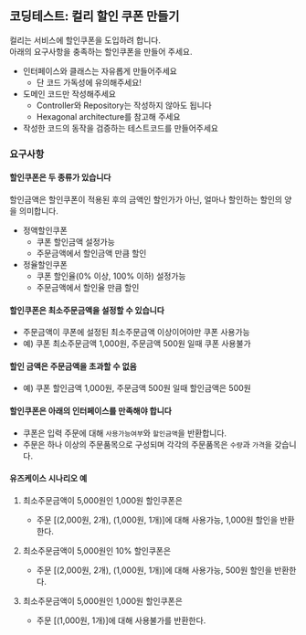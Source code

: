## 코딩테스트: 컬리 할인 쿠폰 만들기

컬리는 서비스에 할인쿠폰을 도입하려 합니다.  
아래의 요구사항을 충족하는 할인쿠폰을 만들어 주세요.  
- 인터페이스와 클래스는 자유롭게 만들어주세요
  - 단 코드 가독성에 유의해주세요!
- 도메인 코드만 작성해주세요
  - Controller와 Repository는 작성하지 않아도 됩니다
  - Hexagonal architecture를 참고해 주세요
- 작성한 코드의 동작을 검증하는 테스트코드를 만들어주세요

### 요구사항

#### 할인쿠폰은 두 종류가 있습니다
할인금액은 할인쿠폰이 적용된 후의 금액인 할인가가 아닌, 얼마나 할인하는 할인의 양을 의미합니다.

* 정액할인쿠폰
  * 쿠폰 할인금액 설정가능
  * 주문금액에서 할인금액 만큼 할인
* 정율할인쿠폰
  * 쿠폰 할인율(0% 이상,  100% 이하) 설정가능
  * 주문금액에서 할인율 만큼 할인 

#### 할인쿠폰은 최소주문금액을 설정할 수 있습니다
* 주문금액이 쿠폰에 설정된 최소주문금액 이상이어야만 쿠폰 사용가능
* 예) 쿠폰 최소주문금액 1,000원, 주문금액 500원 일때 쿠폰 사용불가

#### 할인 금액은 주문금액을 초과할 수 없음
* 예) 쿠폰 할인금액 1,000원, 주문금액 500원 일때 할인금액은 500원

#### 할인쿠폰은 아래의 인터페이스를 만족해야 합니다
* 쿠폰은 입력 주문에 대해 `사용가능여부`와 `할인금액`을 반환합니다.
* 주문은 하나 이상의 주문품목으로 구성되며 각각의 주문품목은 `수량`과 `가격`을 갖습니다.

#### 유즈케이스 시나리오 예
1. 최소주문금액이 5,000원인 1,000원 할인쿠폰은  
   - 주문 [(2,000원, 2개), (1,000원, 1개)]에 대해 사용가능, 1,000원 할인을 반환한다.

2. 최소주문금액이 5,000원인 10% 할인쿠폰은  
   - 주문 [(2,000원, 2개), (1,000원, 1개)]에 대해 사용가능, 500원 할인을 반환한다.

3. 최소주문금액이 5,000원인 1,000원 할인쿠폰은  
   - 주문 [(1,000원, 1개)]에 대해 사용불가를 반환한다.
